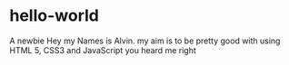 # hello-world
A newbie
Hey my Names is Alvin.
my aim is to be pretty good with using HTML 5, CSS3 and JavaScript
you heard me right
